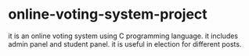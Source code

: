 # online-voting-system-project
it is an online voting system using C programming language. it includes admin panel and student panel. it is useful in election for different posts.
